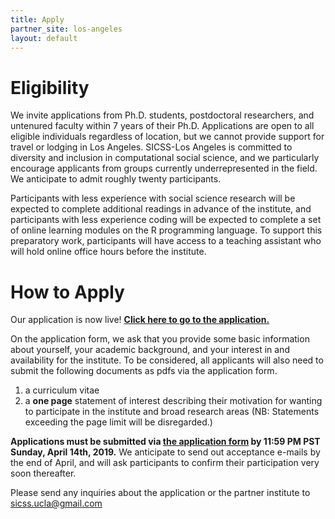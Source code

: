 ```yaml
---
title: Apply
partner_site: los-angeles
layout: default
---
```


# Eligibility

We invite applications from Ph.D. students, postdoctoral researchers, and untenured faculty within 7 years of their Ph.D. Applications are open to all eligible individuals regardless of location, but we cannot provide support for travel or lodging in Los Angeles. SICSS-Los Angeles is committed to diversity and inclusion in computational social science, and we particularly encourage applicants from groups currently underrepresented in the field. We anticipate to admit roughly twenty participants.


Participants with less experience with social science research will be expected to complete additional readings in advance of the institute, and participants with less experience coding will be expected to complete a set of online learning modules on the R programming language. To support this preparatory work, participants will have access to a teaching assistant who will hold online office hours before the institute.


# How to Apply

Our application is now live! **[Click here to go to the application.](https://goo.gl/forms/iA63E0rYxrShAC302)** 

On the application form, we ask that you provide some basic information about yourself, your academic background, and your interest in and availability for the institute. To be considered, all applicants will also need to submit the following documents as pdfs via the application form.

1. a curriculum vitae
2. a **one page** statement of interest describing their motivation for wanting to participate in the institute and broad research areas (NB: Statements exceeding the page limit will be disregarded.)

**Applications must be submitted via [the application form](https://goo.gl/forms/iA63E0rYxrShAC302) by 11:59 PM PST Sunday, April 14th, 2019.** We anticipate to send out acceptance e-mails by the end of April, and will ask participants to confirm their participation very soon thereafter. 

Please send any inquiries about the application or the partner institute to [sicss.ucla@gmail.com  ](mailto:sicss.ucla@gmail.com)

